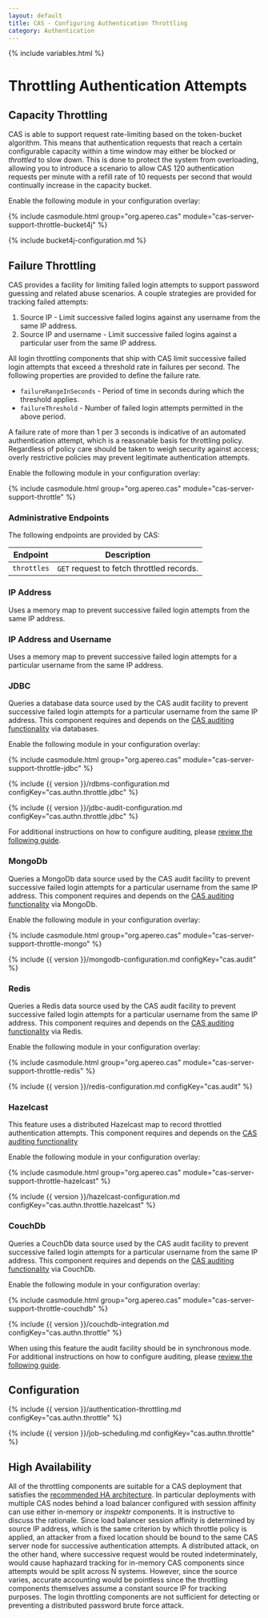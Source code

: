 ```yaml
---
layout: default
title: CAS - Configuring Authentication Throttling
category: Authentication
---
```

{% include variables.html %}

# Throttling Authentication Attempts

## Capacity Throttling

CAS is able to support request rate-limiting based on the token-bucket algorithm. This means that authentication requests that reach a certain configurable capacity within a time window may either be blocked or _throttled_ to slow down. This is done to protect the system from overloading, allowing you to introduce a scenario to allow CAS 120 authentication requests per minute with a refill rate of 10 requests per second that would continually increase in the capacity bucket.

Enable the following module in your configuration overlay:

{% include casmodule.html group="org.apereo.cas" module="cas-server-support-throttle-bucket4j" %}

{% include bucket4j-configuration.md %}

## Failure Throttling

CAS provides a facility for limiting failed login attempts to support password guessing and related abuse scenarios.
A couple strategies are provided for tracking failed attempts:

1. Source IP - Limit successive failed logins against any username from the same IP address.
2. Source IP and username - Limit successive failed logins against a particular user from the same IP address.

All login throttling components that ship with CAS limit successive failed login attempts that exceed a threshold
rate in failures per second. The following properties are provided to define the failure rate.

* `failureRangeInSeconds` - Period of time in seconds during which the threshold applies.
* `failureThreshold` - Number of failed login attempts permitted in the above period.

A failure rate of more than 1 per 3 seconds is indicative of an automated authentication attempt, which is a
reasonable basis for throttling policy. Regardless of policy care should be taken to weigh security against access;
overly restrictive policies may prevent legitimate authentication attempts.

Enable the following module in your configuration overlay:

{% include casmodule.html group="org.apereo.cas" module="cas-server-support-throttle" %}

### Administrative Endpoints

The following endpoints are provided by CAS:
 
| Endpoint                     | Description
|------------------------------|---------------------------------------------
| `throttles`                  | `GET` request to fetch throttled records.

### IP Address

Uses a memory map to prevent successive failed login attempts from the same IP address.

### IP Address and Username

Uses a memory map to prevent successive failed login attempts for
a particular username from the same IP address.

### JDBC

Queries a database data source used by the CAS audit facility to 
prevent successive failed login attempts for a particular username 
from the same IP address. This component requires and 
depends on the [CAS auditing functionality](Audits.html) via databases.

Enable the following module in your configuration overlay:

{% include casmodule.html group="org.apereo.cas" module="cas-server-support-throttle-jdbc" %}

{% include {{ version }}/rdbms-configuration.md configKey="cas.authn.throttle.jdbc" %}

{% include {{ version }}/jdbc-audit-configuration.md configKey="cas.authn.throttle.jdbc" %}

For additional instructions on how to configure auditing, please [review the following guide](Audits.html).

### MongoDb

Queries a MongoDb data source used by the CAS audit facility to 
prevent successive failed login attempts for a particular username 
from the same IP address. This component requires and depends on 
the [CAS auditing functionality](Audits.html) via MongoDb.

Enable the following module in your configuration overlay:

{% include casmodule.html group="org.apereo.cas" module="cas-server-support-throttle-mongo" %}

{% include {{ version }}/mongodb-configuration.md configKey="cas.audit" %}

### Redis

Queries a Redis data source used by the CAS audit facility to prevent successive failed login attempts 
for a particular username from the same IP address. This component requires and 
depends on the [CAS auditing functionality](Audits.html) via Redis.

Enable the following module in your configuration overlay:

{% include casmodule.html group="org.apereo.cas" module="cas-server-support-throttle-redis" %}

{% include {{ version }}/redis-configuration.md configKey="cas.audit" %}

### Hazelcast

This feature uses a distributed Hazelcast map to record throttled authentication attempts. 
This component requires and depends on the [CAS auditing functionality](Audits.html)

Enable the following module in your configuration overlay:

{% include casmodule.html group="org.apereo.cas" module="cas-server-support-throttle-hazelcast" %}

{% include {{ version }}/hazelcast-configuration.md configKey="cas.authn.throttle.hazelcast" %}

### CouchDb

Queries a CouchDb data source used by the CAS audit facility to prevent successive failed login attempts 
for a particular username from the same IP address. This component requires and 
depends on the [CAS auditing functionality](Audits.html) via CouchDb.

Enable the following module in your configuration overlay:

{% include casmodule.html group="org.apereo.cas" module="cas-server-support-throttle-couchdb" %}


{% include {{ version }}/couchdb-integration.md configKey="cas.authn.throttle" %}

When using this feature the audit facility should be in synchronous mode. For additional instructions 
on how to configure auditing, please [review the following guide](Audits.html).

## Configuration

{% include {{ version }}/authentication-throttling.md configKey="cas.authn.throttle" %}

{% include {{ version }}/job-scheduling.md configKey="cas.authn.throttle" %}

## High Availability

All of the throttling components are suitable for a CAS deployment that satisfies the
[recommended HA architecture](../high_availability/High-Availability-Guide.html). In particular deployments with multiple CAS nodes behind a load balancer configured with session affinity can use either in-memory or _inspektr_ components. It is
instructive to discuss the rationale. Since load balancer session affinity is determined by source IP address, which
is the same criterion by which throttle policy is applied, an attacker from a fixed location should be bound to the
same CAS server node for successive authentication attempts. A distributed attack, on the other hand, where successive
request would be routed indeterminately, would cause haphazard tracking for in-memory CAS components since attempts
would be split across N systems. However, since the source varies, accurate accounting would be pointless since the
throttling components themselves assume a constant source IP for tracking purposes. The login throttling components
are not sufficient for detecting or preventing a distributed password brute force attack.
